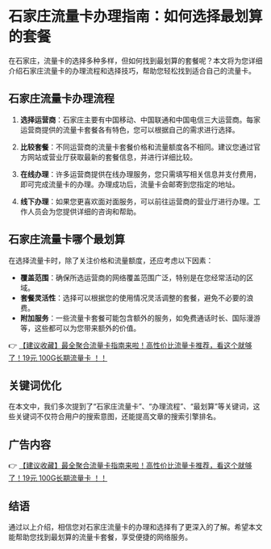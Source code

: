 # 石家庄流量卡办理指南：如何选择最划算的套餐

在石家庄，流量卡的选择多种多样，但如何找到最划算的套餐呢？本文将为您详细介绍石家庄流量卡的办理流程和选择技巧，帮助您轻松找到适合自己的流量卡。

## 石家庄流量卡办理流程

1. **选择运营商**：石家庄主要有中国移动、中国联通和中国电信三大运营商。每家运营商提供的流量卡套餐各有特色，您可以根据自己的需求进行选择。

2. **比较套餐**：不同运营商的流量卡套餐价格和流量额度各不相同。建议您通过官方网站或营业厅获取最新的套餐信息，并进行详细比较。

3. **在线办理**：许多运营商提供在线办理服务，您只需填写相关信息并支付费用，即可完成流量卡的办理。办理成功后，流量卡会邮寄到您指定的地址。

4. **线下办理**：如果您更喜欢面对面服务，可以前往运营商的营业厅进行办理。工作人员会为您提供详细的咨询和帮助。

## 石家庄流量卡哪个最划算

在选择流量卡时，除了关注价格和流量额度，还应考虑以下因素：

- **覆盖范围**：确保所选运营商的网络覆盖范围广泛，特别是在您经常活动的区域。
- **套餐灵活性**：选择可以根据您的使用情况灵活调整的套餐，避免不必要的浪费。
- **附加服务**：一些流量卡套餐可能包含额外的服务，如免费通话时长、国际漫游等，这些都可以为您带来额外的价值。

👉 [【建议收藏】最全聚合流量卡指南来啦！高性价比流量卡推荐，看这个就够了！19元 100G长期流量卡 ！！](https://bit.ly/Liuliangka)

## 关键词优化

在本文中，我们多次提到了“石家庄流量卡”、“办理流程”、“最划算”等关键词，这些关键词不仅符合用户的搜索意图，还能提高文章的搜索引擎排名。

## 广告内容

👉 [【建议收藏】最全聚合流量卡指南来啦！高性价比流量卡推荐，看这个就够了！19元 100G长期流量卡 ！！](https://bit.ly/Liuliangka)

## 结语

通过以上介绍，相信您对石家庄流量卡的办理和选择有了更深入的了解。希望本文能帮助您找到最划算的流量卡套餐，享受便捷的网络服务。